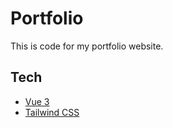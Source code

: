 # Portfolio

This is code for my portfolio website.

## Tech

- [Vue 3](https://vuejs.org)
- [Tailwind CSS](https://tailwindcss.com)
